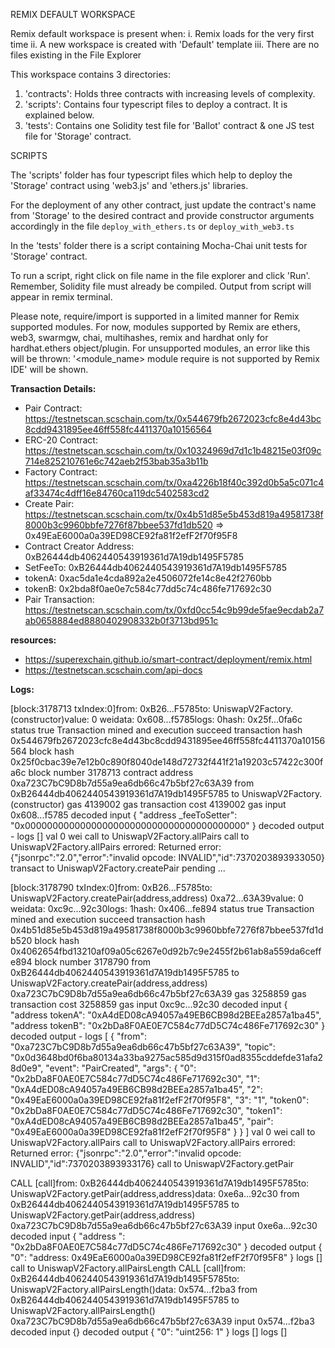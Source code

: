 REMIX DEFAULT WORKSPACE

Remix default workspace is present when:
i. Remix loads for the very first time 
ii. A new workspace is created with 'Default' template
iii. There are no files existing in the File Explorer

This workspace contains 3 directories:

1. 'contracts': Holds three contracts with increasing levels of complexity.
2. 'scripts': Contains four typescript files to deploy a contract. It is explained below.
3. 'tests': Contains one Solidity test file for 'Ballot' contract & one JS test file for 'Storage' contract.

SCRIPTS

The 'scripts' folder has four typescript files which help to deploy the 'Storage' contract using 'web3.js' and 'ethers.js' libraries.

For the deployment of any other contract, just update the contract's name from 'Storage' to the desired contract and provide constructor arguments accordingly 
in the file `deploy_with_ethers.ts` or  `deploy_with_web3.ts`

In the 'tests' folder there is a script containing Mocha-Chai unit tests for 'Storage' contract.

To run a script, right click on file name in the file explorer and click 'Run'. Remember, Solidity file must already be compiled.
Output from script will appear in remix terminal.

Please note, require/import is supported in a limited manner for Remix supported modules.
For now, modules supported by Remix are ethers, web3, swarmgw, chai, multihashes, remix and hardhat only for hardhat.ethers object/plugin.
For unsupported modules, an error like this will be thrown: '<module_name> module require is not supported by Remix IDE' will be shown.

**Transaction Details:**
- Pair Contract: https://testnetscan.scschain.com/tx/0x544679fb2672023cfc8e4d43bc8cdd9431895ee46ff558fc4411370a10156564
- ERC-20 Contract: https://testnetscan.scschain.com/tx/0x10324969d7d1c1b48215e03f09c714e825210761e6c742aeb2f53bab35a3b11b
- Factory Contract: https://testnetscan.scschain.com/tx/0xa4226b18f40c392d0b5a5c071c4af33474c4dff16e84760ca119dc5402583cd2
- Create Pair: https://testnetscan.scschain.com/tx/0x4b51d85e5b453d819a49581738f8000b3c9960bbfe7276f87bbee537fd1db520 => 0x49EaE6000a0a39ED98CE92fa81f2efF2f70f95F8
- Contract Creator Address: 0xB26444db4062440543919361d7A19db1495F5785
- SetFeeTo: 0xB26444db4062440543919361d7A19db1495F5785
- tokenA: 0xac5da1e4cda892a2e4506072fe14c8e42f2760bb
- tokenB: 0x2bda8f0ae0e7c584c77dd5c74c486fe717692c30
- Pair Transaction: https://testnetscan.scschain.com/tx/0xfd0cc54c9b99de5fae9ecdab2a7ab0658884ed8880402908332b0f3713bd951c
  
**resources:**
- https://superexchain.github.io/smart-contract/deployment/remix.html
- https://testnetscan.scschain.com/api-docs

**Logs:**


[block:3178713 txIndex:0]from: 0xB26...F5785to: UniswapV2Factory.(constructor)value: 0 weidata: 0x608...f5785logs: 0hash: 0x25f...0fa6c
status	true Transaction mined and execution succeed
transaction hash	0x544679fb2672023cfc8e4d43bc8cdd9431895ee46ff558fc4411370a10156564
block hash	0x25f0cbac39e7e12b0c890f8040de148d72732f441f21a19203c57422c300fa6c
block number	3178713
contract address	0xa723C7bC9D8b7d55a9ea6db66c47b5bf27c63A39
from	0xB26444db4062440543919361d7A19db1495F5785
to	UniswapV2Factory.(constructor)
gas	4139002 gas
transaction cost	4139002 gas 
input	0x608...f5785
decoded input	{
	"address _feeToSetter": "0x0000000000000000000000000000000000000000"
}
decoded output	 - 
logs	[]
val	0 wei
call to UniswapV2Factory.allPairs
call to UniswapV2Factory.allPairs errored: Returned error: {"jsonrpc":"2.0","error":"invalid opcode: INVALID","id":7370203893933050}
transact to UniswapV2Factory.createPair pending ... 

[block:3178790 txIndex:0]from: 0xB26...F5785to: UniswapV2Factory.createPair(address,address) 0xa72...63A39value: 0 weidata: 0xc9c...92c30logs: 1hash: 0x406...fe894
status	true Transaction mined and execution succeed
transaction hash	0x4b51d85e5b453d819a49581738f8000b3c9960bbfe7276f87bbee537fd1db520
block hash	0x4062654fbd13210af09a05c6267e0d92b7c9e2455f2b61ab8a559da6ceffe894
block number	3178790
from	0xB26444db4062440543919361d7A19db1495F5785
to	UniswapV2Factory.createPair(address,address) 0xa723C7bC9D8b7d55a9ea6db66c47b5bf27c63A39
gas	3258859 gas
transaction cost	3258859 gas 
input	0xc9c...92c30
decoded input	{
	"address tokenA": "0xA4dED08cA94057a49EB6CB98d2BEEa2857a1ba45",
	"address tokenB": "0x2bDa8F0AE0E7C584c77dD5C74c486Fe717692c30"
}
decoded output	 - 
logs	[
	{
		"from": "0xa723C7bC9D8b7d55a9ea6db66c47b5bf27c63A39",
		"topic": "0x0d3648bd0f6ba80134a33ba9275ac585d9d315f0ad8355cddefde31afa28d0e9",
		"event": "PairCreated",
		"args": {
			"0": "0x2bDa8F0AE0E7C584c77dD5C74c486Fe717692c30",
			"1": "0xA4dED08cA94057a49EB6CB98d2BEEa2857a1ba45",
			"2": "0x49EaE6000a0a39ED98CE92fa81f2efF2f70f95F8",
			"3": "1",
			"token0": "0x2bDa8F0AE0E7C584c77dD5C74c486Fe717692c30",
			"token1": "0xA4dED08cA94057a49EB6CB98d2BEEa2857a1ba45",
			"pair": "0x49EaE6000a0a39ED98CE92fa81f2efF2f70f95F8"
		}
	}
]
val	0 wei
call to UniswapV2Factory.allPairs
call to UniswapV2Factory.allPairs errored: Returned error: {"jsonrpc":"2.0","error":"invalid opcode: INVALID","id":7370203893933176}
call to UniswapV2Factory.getPair

CALL
[call]from: 0xB26444db4062440543919361d7A19db1495F5785to: UniswapV2Factory.getPair(address,address)data: 0xe6a...92c30
from	0xB26444db4062440543919361d7A19db1495F5785
to	UniswapV2Factory.getPair(address,address) 0xa723C7bC9D8b7d55a9ea6db66c47b5bf27c63A39
input	0xe6a...92c30
decoded input	{
	"address ": "0x2bDa8F0AE0E7C584c77dD5C74c486Fe717692c30"
}
decoded output	{
	"0": "address: 0x49EaE6000a0a39ED98CE92fa81f2efF2f70f95F8"
}
logs	[]
call to UniswapV2Factory.allPairsLength
CALL
[call]from: 0xB26444db4062440543919361d7A19db1495F5785to: UniswapV2Factory.allPairsLength()data: 0x574...f2ba3
from	0xB26444db4062440543919361d7A19db1495F5785
to	UniswapV2Factory.allPairsLength() 0xa723C7bC9D8b7d55a9ea6db66c47b5bf27c63A39
input	0x574...f2ba3
decoded input	{}
decoded output	{
	"0": "uint256: 1"
}
logs	[]
logs	[]
